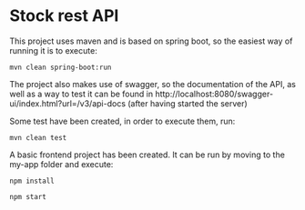 # Stock rest API

This project uses maven and is based on spring boot, so the easiest way of running it is to execute:

``mvn clean spring-boot:run``

The project also makes use of swagger, so the documentation of the API, as well as a way to test it can be found in http://localhost:8080/swagger-ui/index.html?url=/v3/api-docs (after having started the server)

Some test have been created, in order to execute them, run:

``mvn clean test``

A basic frontend project has been created. It can be run by moving to the my-app folder and execute:

``npm install``

``npm start``
